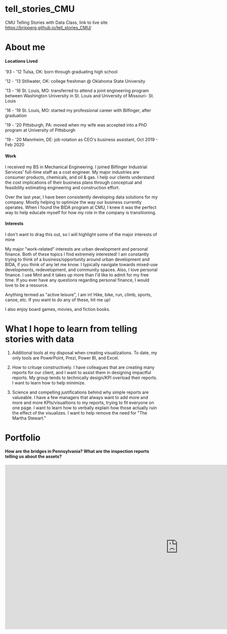 # tell_stories_CMU
CMU Telling Stories with Data Class, link to live site https://bripperg.github.io/tell_stories_CMU/

# About me

#### Locations Lived

'93 - '12 Tulsa, OK: born through graduating high school

'12 - '13 Stillwater, OK: college freshman @ Oklahoma State University

'13 - '16 St. Louis, MO: transferred to attend a joint engineering program between Washington University in St. Louis and University of Missouri- St. Louis

'16 - '19 St. Louis, MO: started my professional career with Bilfinger, after graduation

'19 - '20 Pittsburgh, PA: moved when my wife was accepted into a PhD program at University of Pittsburgh

'19 - '20 Mannheim, DE: job rotation as CEO's business assistant, Oct 2019 - Feb 2020

#### Work

I received my BS in Mechanical Engineering. I joined Bilfinger Industrial Services' full-time staff as a cost engineer. My major industries are consumer products, chemicals, and oil & gas. I help our clients understand the cost implications of their business plans through conceptual and feasibility estimating engineering and construction effort. 

Over the last year, I have been consistently developing data solutions for my company. Mostly helping to optimize the way our business currently operates. When I found the BIDA program at CMU, I knew it was the perfect way to help educate myself for how my role in the company is transitioning.


#### Interests

I don't want to drag this out, so I will highlight some of the major interests of mine

My major "work-related" interests are urban development and personal finance. Both of these topics I find extremely interested! I am constantly trying to think of a business/opportunity around urban development and BIDA, if you think of any let me know. I typically navigate towards mixed-use developments, redevelopment, and community spaces. Also, I love personal finance. I use Mint and it takes up more than I'd like to admit for my free time. If you ever have any questions regarding personal finance, I would love to be a resource. 

Anything termed as "active leisure", I am in! Hike, bike, run, climb, sports, canoe, etc. If you want to do any of these, hit me up!

I also enjoy board games, movies, and fiction books. 


# What I hope to learn from telling stories with data

1. Additional tools at my disposal when creating visualizations. To date, my only tools are PowerPoint, Prezi, Power BI, and Excel. 

2. How to crituqe constructively. I have colleagues that are creating many reports for our client, and I want to assist them in designing impactful reports. My group tends to technically design/KPI overload their reports. I want to learn how to help minimize. 

3. Science and compelling justifications behind why simple reports are valueable. I have a few managers that always want to add more and more and more KPIs/visualtions to my reports, trying to fit everyone on one page. I want to learn how to verbally explain how those actually ruin the effect of the visualizes. I want to help remove the need for "The Martha Stewart."


# Portfolio

#### How are the bridges in Pennsylvania? What are the inspection reports telling us about the assets?

<iframe width="1140" height="541.25" src="https://app.powerbi.com/reportEmbed?reportId=9ac80861-101f-4182-965a-3b42da857d78&autoAuth=true&ctid=a0c73f02-35f4-41e3-be9d-9f7b606571cc&config=eyJjbHVzdGVyVXJsIjoiaHR0cHM6Ly93YWJpLWV1cm9wZS1ub3J0aC1iLXJlZGlyZWN0LmFuYWx5c2lzLndpbmRvd3MubmV0LyJ9" frameborder="0" allowFullScreen="true"></iframe>


